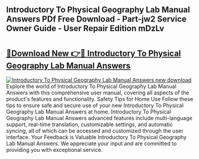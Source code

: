 ## Introductory To Physical Geography Lab Manual Answers PDf Free Download - Part-jw2 Service Owner Guide - User Repair Edition mDzLv

# <h2><a href="http://bc56771.oget.top/?id=Introductory+To+Physical+Geography+Lab+Manual+Answers">🔗Download New 👉🔴 Introductory To Physical Geography Lab Manual Answers</a></h2>

[![Introductory To Physical Geography Lab Manual Answers new download](https://i.imgur.com/5g1atiW.png)](http://bc56771.oget.top/?id=Introductory+To+Physical+Geography+Lab+Manual+Answers)
Explore the world of Introductory To Physical Geography Lab Manual Answers with this comprehensive user manual, covering all aspects of the product's features and functionality. Safety Tips for Home Use Follow these tips to ensure safe and secure use of your new Introductory To Physical Geography Lab Manual Answers at home. Introductory To Physical Geography Lab Manual Answers advanced features include multi-language support, real-time translation, customizable settings, and automatic syncing, all of which can be accessed and customized through the user interface. Your Feedback is Valuable Introductory To Physical Geography Lab Manual Answers. We appreciate your input and are committed to providing you with exceptional service.
